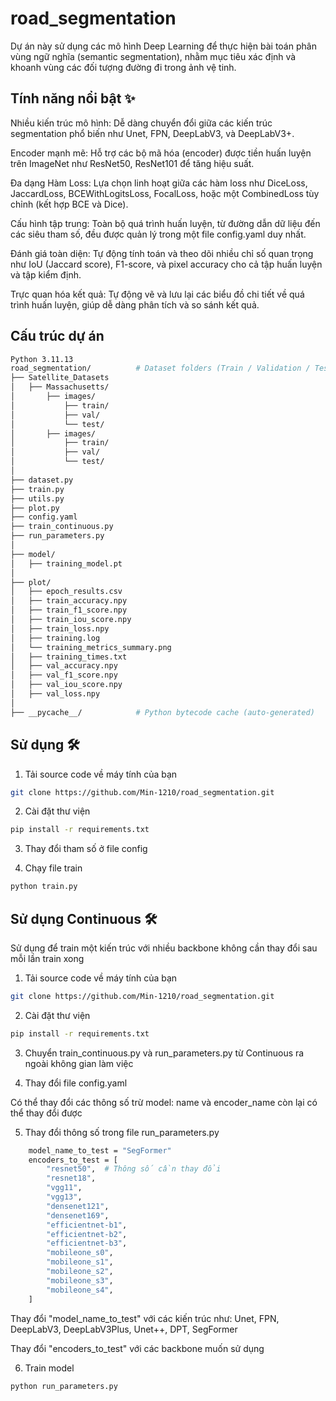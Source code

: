 # road_segmentation
Dự án này sử dụng các mô hình Deep Learning để thực hiện bài toán phân vùng ngữ nghĩa (semantic segmentation), nhằm mục tiêu xác định và khoanh vùng các đối tượng đường đi trong ảnh vệ tinh.
## Tính năng nổi bật ✨
Nhiều kiến trúc mô hình: Dễ dàng chuyển đổi giữa các kiến trúc segmentation phổ biến như Unet, FPN, DeepLabV3, và DeepLabV3+.

Encoder mạnh mẽ: Hỗ trợ các bộ mã hóa (encoder) được tiền huấn luyện trên ImageNet như ResNet50, ResNet101 để tăng hiệu suất.

Đa dạng Hàm Loss: Lựa chọn linh hoạt giữa các hàm loss như DiceLoss, JaccardLoss, BCEWithLogitsLoss, FocalLoss, hoặc một CombinedLoss tùy chỉnh (kết hợp BCE và Dice).

Cấu hình tập trung: Toàn bộ quá trình huấn luyện, từ đường dẫn dữ liệu đến các siêu tham số, đều được quản lý trong một file config.yaml duy nhất.

Đánh giá toàn diện: Tự động tính toán và theo dõi nhiều chỉ số quan trọng như IoU (Jaccard score), F1-score, và pixel accuracy cho cả tập huấn luyện và tập kiểm định.

Trực quan hóa kết quả: Tự động vẽ và lưu lại các biểu đồ chi tiết về quá trình huấn luyện, giúp dễ dàng phân tích và so sánh kết quả.

## Cấu trúc dự án
```bash
Python 3.11.13
road_segmentation/          # Dataset folders (Train / Validation / Test)
├── Satellite_Datasets
│   ├── Massachusetts/
│       ├── images/               
│           ├── train/
│           ├── val/
│           └── test/
│       ├── images/
│           ├── train/
│           ├── val/
│           └── test/
│
├── dataset.py
├── train.py    
├── utils.py
├── plot.py
├── config.yaml
├── train_continuous.py
├── run_parameters.py
│ 
├── model/                   
│   ├── training_model.pt
│ 
├── plot/
│   ├── epoch_results.csv
│   ├── train_accuracy.npy
│   ├── train_f1_score.npy
│   ├── train_iou_score.npy
│   ├── train_loss.npy
│   ├── training.log
│   └── training_metrics_summary.png
│   ├── training_times.txt
│   ├── val_accuracy.npy
│   ├── val_f1_score.npy
│   ├── val_iou_score.npy
│   ├── val_loss.npy
│ 
├── __pycache__/            # Python bytecode cache (auto-generated)
```
## Sử dụng 🛠️
1. Tải source code về máy tính của bạn
```bash
git clone https://github.com/Min-1210/road_segmentation.git
```
2. Cài đặt thư viện
```bash
pip install -r requirements.txt
```

3. Thay đổi tham số ở file config

4. Chạy file train
```bash
python train.py
```
## Sử dụng Continuous 🛠️
Sử dụng để train một kiến trúc với nhiều backbone không cần thay đổi sau mỗi lần train xong

1. Tải source code về máy tính của bạn
```bash
git clone https://github.com/Min-1210/road_segmentation.git
```

2. Cài đặt thư viện
```bash
pip install -r requirements.txt
```
3. Chuyển train_continuous.py và run_parameters.py từ Continuous ra ngoài không gian làm việc

4. Thay đổi file config.yaml

Có thể thay đổi các thông số trừ model: name và encoder_name còn lại có thể thay đổi được

5. Thay đổi thông số trong file run_parameters.py

```bash
    model_name_to_test = "SegFormer"
    encoders_to_test = [
        "resnet50",  # Thông số cần thay đổi
        "resnet18",
        "vgg11",
        "vgg13",
        "densenet121",
        "densenet169",
        "efficientnet-b1",
        "efficientnet-b2",
        "efficientnet-b3",
        "mobileone_s0",
        "mobileone_s1",
        "mobileone_s2",
        "mobileone_s3",
        "mobileone_s4",
    ]
```
Thay đổi "model_name_to_test" với các kiến trúc như: Unet, FPN, DeepLabV3, DeepLabV3Plus, Unet++, DPT, SegFormer

Thay đổi "encoders_to_test" với các backbone muốn sử dụng

6. Train model
```bash
python run_parameters.py
```


